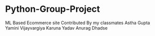 # Python-Group-Project
ML Based Ecommerce site 
Contributed By my classmates
Astha Gupta
Yamini Vijayvargiya
Karuna Yadav
Anurag Dhadse
